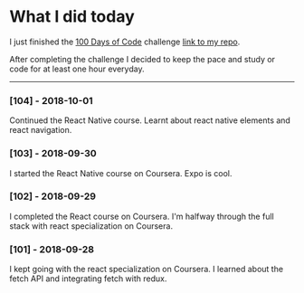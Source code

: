 # What I did today

I just finished the [100 Days of Code](https://www.100daysofcode.com/) challenge [link to my repo](https://github.com/jlouiss/100-days-of-code).

After completing the challenge I decided to keep the pace and study or code for at least one hour everyday.

---

### [104] - 2018-10-01
Continued the React Native course. Learnt about react native elements and react navigation.


### [103] - 2018-09-30
I started the React Native course on Coursera. Expo is cool.


### [102] - 2018-09-29
I completed the React course on Coursera. I'm halfway through the full stack with react specialization on Coursera.


### [101] - 2018-09-28
I kept going with the react specialization on Coursera. I learned about the fetch API and integrating fetch with redux.
